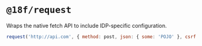 # `@18f/request`

Wraps the native fetch API to include IDP-specific configuration.

```js
request('http://api.com', { method: post, json: { some: 'POJO' }, csrf: true }) // includes the IDP CSRF and stringifies JSON.
```
